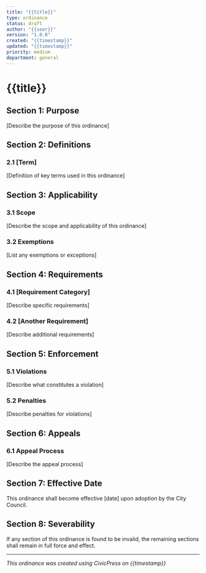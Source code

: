 ```yaml
---
title: "{{title}}"
type: ordinance
status: draft
author: "{{user}}"
version: "1.0.0"
created: "{{timestamp}}"
updated: "{{timestamp}}"
priority: medium
department: general
---
```


# {{title}}

## Section 1: Purpose

[Describe the purpose of this ordinance]

## Section 2: Definitions

### 2.1 [Term]

[Definition of key terms used in this ordinance]

## Section 3: Applicability

### 3.1 Scope

[Describe the scope and applicability of this ordinance]

### 3.2 Exemptions

[List any exemptions or exceptions]

## Section 4: Requirements

### 4.1 [Requirement Category]

[Describe specific requirements]

### 4.2 [Another Requirement]

[Describe additional requirements]

## Section 5: Enforcement

### 5.1 Violations

[Describe what constitutes a violation]

### 5.2 Penalties

[Describe penalties for violations]

## Section 6: Appeals

### 6.1 Appeal Process

[Describe the appeal process]

## Section 7: Effective Date

This ordinance shall become effective [date] upon adoption by the City Council.

## Section 8: Severability

If any section of this ordinance is found to be invalid, the remaining sections
shall remain in full force and effect.

---

_This ordinance was created using CivicPress on {{timestamp}}_
